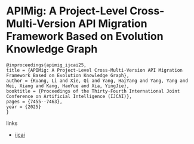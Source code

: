 # APIMig: A Project-Level Cross-Multi-Version API Migration Framework Based on Evolution Knowledge Graph

```
@inproceedings{apimig_ijcai25,
title = {APIMig: A Project-Level Cross-Multi-Version API Migration Framework Based on Evolution Knowledge Graph},
author = {Kuang, Li and Xie, Qi and Yang, HaiYang and Yang, Yang and Wei, Xiang and Kang, HaoYue and Xia, YingJie},
booktitle = {Proceedings of the Thirty-Fourth International Joint Conference on Artificial Intelligence (IJCAI)},
pages = {7455--7463},
year = {2025}
}
```

links
- [ijcai](https://www.ijcai.org/proceedings/2025/829)
